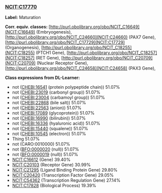 
### [NCIT:C17770](http://purl.obolibrary.org/obo/NCIT_C17770)
**Label:** Maturation

**Corr. equiv. classes:** [http://purl.obolibrary.org/obo/NCIT_C16649](NCIT:C16649) (Embryogenesis), [http://purl.obolibrary.org/obo/NCIT_C24660](NCIT:C24660) (PAX7 Gene), [http://purl.obolibrary.org/obo/NCIT_C17729](NCIT:C17729) (Organogenesis), [http://purl.obolibrary.org/obo/NCIT_C18255](NCIT:C18255) (PTCH1 Gene), [http://purl.obolibrary.org/obo/NCIT_C18257](NCIT:C18257) (RET Gene), [http://purl.obolibrary.org/obo/NCIT_C20709](NCIT:C20709) (Nuclear Receptor Gene), [http://purl.obolibrary.org/obo/NCIT_C24658](NCIT:C24658) (PAX3 Gene), 

**Class expressions from DL-Learner:**

- not ([CHEBI:16541](http://purl.obolibrary.org/obo/CHEBI_16541) (protein polypeptide chain)) 51.07%
- not ([CHEBI:23019](http://purl.obolibrary.org/obo/CHEBI_23019) (carbonyl group)) 51.07%
- not ([CHEBI:23004](http://purl.obolibrary.org/obo/CHEBI_23004) (carbamoyl group)) 51.07%
- not ([CHEBI:22868](http://purl.obolibrary.org/obo/CHEBI_22868) (bile salt)) 51.07%
- not ([CHEBI:22563](http://purl.obolibrary.org/obo/CHEBI_22563) (anion)) 51.07%
- not ([CHEBI:17089](http://purl.obolibrary.org/obo/CHEBI_17089) (glycoprotein)) 51.07%
- not ([CHEBI:16990](http://purl.obolibrary.org/obo/CHEBI_16990) (bilirubin)) 51.07%
- not ([CHEBI:16336](http://purl.obolibrary.org/obo/CHEBI_16336) (hyaluronic acid)) 51.07%
- not ([CHEBI:15440](http://purl.obolibrary.org/obo/CHEBI_15440) (squalene)) 51.07%
- not ([CHEBI:10545](http://purl.obolibrary.org/obo/CHEBI_10545) (electron)) 51.07%
- Thing 51.07%
- not (CARO:0010000) 51.07%
- not ([BFO:0000020](http://purl.obolibrary.org/obo/BFO_0000020) (null)) 51.07%
- not ([BFO:0000019](http://purl.obolibrary.org/obo/BFO_0000019) (null)) 51.07%
- [NCIT:C16612](http://purl.obolibrary.org/obo/NCIT_C16612) (Gene) 39.40%
- [NCIT:C20103](http://purl.obolibrary.org/obo/NCIT_C20103) (Receptor Gene) 30.99%
- [NCIT:C21295](http://purl.obolibrary.org/obo/NCIT_C21295) (Ligand Binding Protein Gene) 29.80%
- [NCIT:C20420](http://purl.obolibrary.org/obo/NCIT_C20420) (Transcription Factor Gene) 29.05%
- [NCIT:C54362](http://purl.obolibrary.org/obo/NCIT_C54362) (Transcription Regulation Gene) 27.14%
- [NCIT:C17828](http://purl.obolibrary.org/obo/NCIT_C17828) (Biological Process) 19.39%


